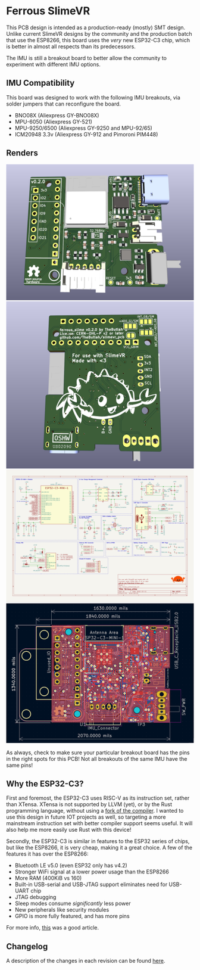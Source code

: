 # Ferrous SlimeVR
This PCB design is intended as a production-ready (mostly) SMT design. Unlike
current SlimeVR designs by the community and the production batch that use the
ESP8266, this board uses the *very* new ESP32-C3 chip, which is better in almost
all respects than its predecessors.

The IMU is still a breakout board to better allow the community to experiment
with different IMU options.

## IMU Compatibility
This board was designed to work with the following IMU breakouts, via solder
jumpers that can reconfigure the board.
- BNO08X (Aliexpress GY-BNO08X)
- MPU-6050 (Aliexpress GY-521)
- MPU-9250/6500 (Aliexpress GY-9250 and MPU-92/65)
- ICM20948 3.3v (Aliexpress GY-912 and Pimoroni PIM448)

## Renders
![Front](renders/front.png)
![Back](renders/back.png)
![Schematic](schematic/ferrous_slime.svg)
![PCB](renders/pcb.png)

As always, check to make sure your particular breakout board has the pins in the
right spots for this PCB! Not all breakouts of the same IMU have the same pins!

## Why the ESP32-C3?
First and foremost, the ESP32-C3 uses RISC-V as its instruction set, rather than
XTensa. XTensa is not supported by LLVM (yet), or by the Rust programming language,
without using a [fork of the compiler](https://github.com/espressif/llvm-project).
I wanted to use this design in future IOT projects as well, so targeting a more
mainstream instruction set with better compiler support seems useful. It will also
help me more easily use Rust with this device!

Secondly, the ESP32-C3 is similar in features to the ESP32 series of chips, but like
the ESP8266, it is very cheap, making it a great choice. A few of the features it has
over the ESP8266:
- Bluetooth LE v5.0 (even ESP32 only has v4.2)
- Stronger WiFi signal at a lower power usage than the ESP8266
- More RAM (400KiB vs 160)
- Built-in USB-serial and USB-JTAG support eliminates need for USB-UART chip
- JTAG debugging
- Sleep modes consume *significantly* less power
- New peripherals like security modules
- GPIO is more fully featured, and has more pins

For more info, [this](https://hackaday.com/2021/02/08/hands-on-the-risc-v-esp32-c3-will-be-your-new-esp8266/)
was a good article.

## Changelog
A description of the changes in each revision can be found [here](CHANGELOG.md).

